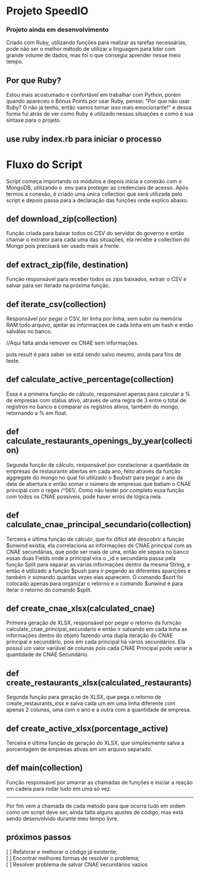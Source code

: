 # Projeto SpeedIO

### Projeto ainda em desenvolvimento

Criado com Ruby, utilizando funções para realizar as tarefas necessárias, pode não ser o melhor método de utilizar a linguagem para lidar com grande volume de dados, mas foi o que consegui aprender nesse meio tempo.

## Por que Ruby?

Estou mais acostumado e confortável em trabalhar com Python, porém quando apareceu o Bônus Points por usar Ruby, pensei: "Por que não usar Ruby? O não já tenho, então vamos tornar isso mais emocionante!" e dessa forma fui atrás de ver como Ruby é utilizado nessas situações e como é sua sintaxe para o projeto.

## use ruby index.rb para iniciar o processo

# Fluxo do Script

Script começa importando os módulos e depois inicia a conexão com o MongoDB, utilizando o .env para proteger as credenciais de acesso. Após termos a conexão, é criado uma única collection que será utilizada pelo script e depois passa para a declaração das funções onde explico abaixo.

## def download_zip(collection)

Função criada para baixar todos os CSV do servidor do governo e então chamar o extrator para cada uma das situações, ela recebe a collection do Mongo pois precisará ser usado mais a frente.

## def extract_zip(file, destination)

Função responsável para receber todos os zips baixados, extrair o CSV e salvar para ser iterado na próxima função.

## def iterate_csv(collection)

Responsável por pegar o CSV, ler linha por linha, sem subir na memória RAM todo arquivo, ajeitar as informações de cada linha em um hash e então salválas no banco.

//Aqui falta ainda remover os CNAE sem informações.

puts result é para saber se está sendo salvo mesmo, ainda para fins de teste.

## def calculate_active_percentage(collection)

Essa é a primeira função de cálculo, responsável apenas para calcular a % de empresas com status ativo, através de uma regra de 3 entre o total de registros no banco e comparar os registros ativos, também do mongo, retornando a % em float.

## def calculate_restaurants_openings_by_year(collection)

Segunda função de cálculo, responsável por corelacionar a quantidade de empresas de restaurante abertas em cada ano, feito através da função aggregate do mongo no qual foi utilizado o $substr para pegar o ano da data de abertura e então somar o número de empresas que batiam o CNAE principal com o regex /^561/. Como não testei por completo essa função com todos os CNAE possíveis, pode haver erros de lógica nela.

## def calculate_cnae_principal_secundario(collection)

Terceira e última função de cálculo, que foi difícil até descobrir a função $unwind existia, ela correlaciona as informações de CNAE principal com as CNAE secundárias, que pode ser mais de uma, então ele separa no banco essas duas Fields onde a principal vira o _id  e secundária passa pela função Split para separar as várias informações dentro da mesma String, e então é utilizado a função $push para ir pegando as diferentes aparições e também ir somando quantas vezes elas aparecem. O comando $sort foi colocado apenas para organizar o retorno e o comando $unwind é para iterar o retorno do comando $split.

## def create_cnae_xlsx(calculated_cnae)

Primeira geração de XLSX, responsável por pegar o retorno da furnção calculate_cnae_principal_secundario e então ir salvando em cada linha as informações dentro do objeto fazendo uma dupla iteração do CNAE principal e secundário, pois em cada principal há vários secundários. Ela possui um valor variável de colunas pois cada CNAE Principal pode variar a quantidade de CNAE Secundário.

## def create_restaurants_xlsx(calculated_restaurants)

Segunda função para geração de XLSX, que pega o retorno de create_restaurants_xlsx e salva cada um em uma linha diferente com apenas 2 colunas, uma com o ano e a outra com a quantidade de empresa.

## def create_active_xlsx(porcentage_active)

Terceira e última função de geração do XLSX, que simplesmente salva a porcentagem de empresas ativas em um arquivo separado.

## def main(collection)

Função responsável por amarrar as chamadas de funções e iniciar a reação em cadeia para rodar tudo em uma só vez.

___

Por fim vem a chamada de cada método para que ocorra tudo em ordem como um script deve ser, ainda falta alguns ajustes de código, mas está sendo desenvolvido durante meu tempo livre.

## próximos passos

[ ] Refatorar e melhorar o código já existente;<br>
[ ] Encontrar melhores formas de resolver o problema;<br>
[ ] Resolver problema de salvar CNAE secundários vazios 